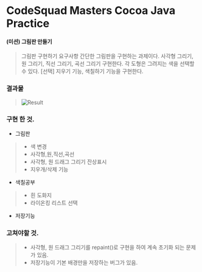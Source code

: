 # CodeSquad Masters Cocoa Java Practice


#### (미션) 그림판 만들기
> 그림판 구현하기 요구사항
간단한 그림판을 구현하는 과제이다.
사각형 그리기, 원 그리기, 직선 그리기, 곡선 그리기 구현한다.
각 도형은 그려지는 색을 선택할 수 있다.
[선택] 지우기 기능, 색칠하기 기능을 구현한다.


### 결과물

> ![Result](https://i.imgur.com/ZAScCqz.gif)


### 구현 한 것.

- 그림판
 >- 색 변경 
>- 사각형,원,직선,곡선
>- 사각형, 원 드래그 그리기 잔상표시 
> - 지우개/삭제 기능
- 색칠공부
 >- 흰 도화지
 >- 라이온킹 리스트 선택
>
- 저장기능


### 고쳐야할 것.
>- 사각형, 원 드래그 그리기를 repaint()로 구현을 하여 계속 초기화 되는 문제가 있음.
>- 저장기능이 기본 배경만을 저장하는 버그가 있음.
